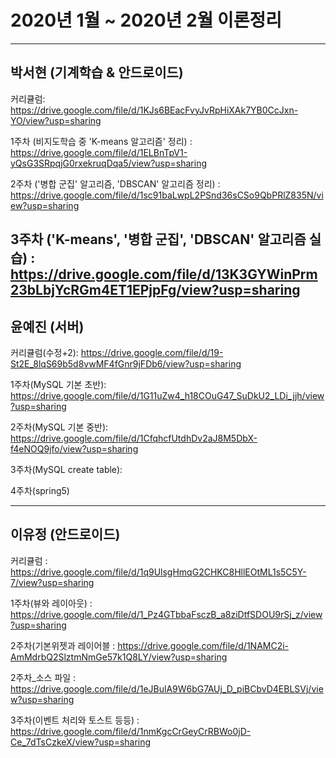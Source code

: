 ﻿# 2020년 1월 ~ 2020년 2월 이론정리


---

## 박서현 (기계학습 & 안드로이드)


커리큘럼: https://drive.google.com/file/d/1KJs6BEacFvyJvRpHiXAk7YB0CcJxn-YO/view?usp=sharing

1주차 (비지도학습 중 'K-means 알고리즘' 정리)
: https://drive.google.com/file/d/1ELBnTpV1-yQsG3SRpqjG0rxekruqDqa5/view?usp=sharing

2주차 ('병합 군집' 알고리즘, 'DBSCAN' 알고리즘 정리)
: https://drive.google.com/file/d/1sc91baLwpL2PSnd36sCSo9QbPRlZ835N/view?usp=sharing

3주차 ('K-means', '병합 군집', 'DBSCAN' 알고리즘 실습)
: https://drive.google.com/file/d/13K3GYWinPrm23bLbjYcRGm4ET1EPjpFg/view?usp=sharing
---

## 윤예진 (서버)

커리큘럼(수정+2): https://drive.google.com/file/d/19-St2E_8lqS69b5d8vwMF4fGnr9jFDb6/view?usp=sharing

1주차(MySQL 기본 초반): https://drive.google.com/file/d/1G11uZw4_h18COuG47_SuDkU2_LDi_jjh/view?usp=sharing

2주차(MySQL 기본 중반): https://drive.google.com/file/d/1CfqhcfUtdhDv2aJ8M5DbX-f4eNOQ9jfo/view?usp=sharing

3주차(MySQL create table): 

4주차(spring5)

---

## 이유정 (안드로이드)

커리큘럼 : https://drive.google.com/file/d/1q9UlsgHmqG2CHKC8HllEOtML1s5C5Y-7/view?usp=sharing

1주차(뷰와 레이아웃) : https://drive.google.com/file/d/1_Pz4GTbbaFsczB_a8ziDtfSDOU9rSj_z/view?usp=sharing

2주차(기본위젯과 레이어블 : https://drive.google.com/file/d/1NAMC2i-AmMdrbQ2SlztmNmGe57k1Q8LY/view?usp=sharing 

2주차_소스 파일 : https://drive.google.com/file/d/1eJBulA9W6bG7AUj_D_piBCbvD4EBLSVj/view?usp=sharing

3주차(이벤트 처리와 토스트 등등) : https://drive.google.com/file/d/1nmKgcCrGeyCrRBWo0jD-Ce_7dTsCzkeX/view?usp=sharing
